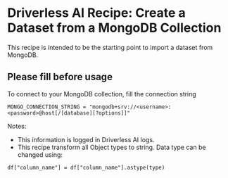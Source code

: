# Driverless AI Recipe: Create a Dataset from a MongoDB Collection 

This recipe is intended to be the starting point to import a dataset from MongoDB. 

## Please fill before usage

To connect to your MongoDB collection, fill the connection string
 ```
 MONGO_CONNECTION_STRING = "mongodb+srv://<username>:<password>@host[/[database][?options]]"
 ```

Notes:
* This information is logged in Driverless AI logs.
* This recipe transform all Object types to string. Data type can be changed using: 
```
df["column_name"] = df["column_name"].astype(type)
``` 